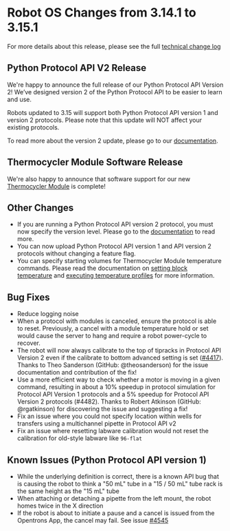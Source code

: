 # Robot OS Changes from 3.14.1 to 3.15.1

For more details about this release, please see the full [technical change log][changelog]

[changelog]: https://github.com/Opentrons/opentrons/blob/edge/CHANGELOG.md

## Python Protocol API V2 Release

We're happy to announce the full release of our Python Protocol API Version 2! We’ve designed version 2 of the Python Protocol API to be easier to learn and use.

Robots updated to 3.15 will support both Python Protocol API version 1 and version 2 protocols. Please note that this update will NOT affect your existing protocols.

To read more about the version 2 update, please go to our [documentation](https://docs.opentrons.com/v2/index.html).

## Thermocycler Module Software Release

We're also happy to announce that software support for our new [Thermocycler Module](https://shop.opentrons.com/products/thermocycler-module?_pos=2&_sid=d5579276c&_ss=r) is complete!

## Other Changes

- If you are running a Python Protocol API version 2 protocol, you must now specify the version level. Please go to the [documentation](https://docs.opentrons.com/v2/index.html#metadata-and-version-selection) to read more.
- You can now upload Python Protocol API version 1 and API version 2 protocols without changing a feature flag.
- You can specify starting volumes for Thermocycler Module temperature commands. Please read the documentation on [setting block temperature](http://sandbox.docs.opentrons.com/edge/v2/new_modules.html#block-temperature-control) and [executing temperature profiles](http://sandbox.docs.opentrons.com/edge/v2/new_modules.html#thermocycler-module-profiles) for more information.

## Bug Fixes
- Reduce logging noise
- When a protocol with modules is canceled, ensure the protocol is able to reset. Previously, a cancel with a module temperature hold or set would cause the server to hang and require a robot power-cycle to recover.
- The robot will now always calibrate to the top of tipracks in Protocol API Version 2 even if the calibrate to bottom advanced setting is set ([#4417](https://github.com/Opentrons/opentrons/issues/4417)). Thanks to Theo Sanderson (GitHub: @theosanderson) for the issue documentation and contribution of the fix!
- Use a more efficient way to check whether a motor is moving in a given command, resulting in about a 10% speedup in protocol simulation for Protocol API Version 1 protocols and a 5% speedup for Protocol API Version 2 protocols (#4482). Thanks to Robert Atkinson (GitHub: @rgatkinson) for discovering the issue and suggesting a fix!
- Fix an issue where you could not specify location within wells for transfers using a multichannel pipette in Protocol API v2
- Fix an issue where resetting labware calibration would not reset the calibration for old-style labware like `96-flat`

## Known Issues (Python Protocol API version 1)

- While the underlying definition is correct, there is a known API bug that is causing the robot to think a "50 mL" tube in a "15 / 50 mL" tube rack is the same height as the "15 mL" tube
- When attaching or detaching a pipette from the left mount, the robot homes twice in the X direction
- If the robot is about to initiate a pause and a cancel is issued from the Opentrons App, the cancel may fail. See issue [#4545](https://github.com/Opentrons/opentrons/issues/4545)


[419]: https://github.com/Opentrons/opentrons/issues/419
[labware-versioning-docs]: https://docs.opentrons.com/v1/labware.html#labware-versions
[docs-v2-root]: https://docs.opentrons.com//v2/index.html
[apiv2-form]: https://opentrons-ux.typeform.com/to/jhccYV
[4288]: https://github.com/Opentrons/opentrons/issues/4288
